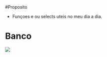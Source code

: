 #Proposito

- Funçoes e ou selects uteis no meu dia a dia.


# Banco

![](http://4.bp.blogspot.com/-pKMtvr1gfLk/UT4ZsgjFg-I/AAAAAAAABtE/c5E4OmWuUmA/s1600/Oracle_Database.JPG)
